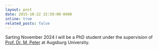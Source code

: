 ```yaml
---
layout: post
date: 2015-10-22 15:59:00-0400
inline: true
related_posts: false
---
```


Sarting November 2024 I will be a PhD student under the supervision of <a href="https://www.uni-augsburg.de/de/fakultaet/mntf/math/prof/appa/mp/" target=" blank">Prof. Dr. M. Peter</a> at Augsburg University.
